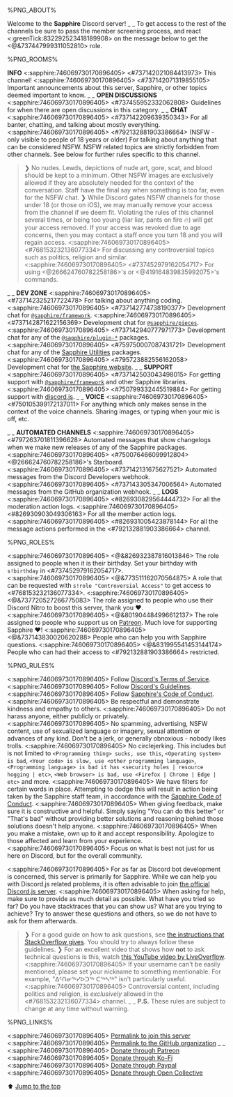 %PNG_ABOUT%


Welcome to the **Sapphire** Discord server!
_ _
To get access to the rest of the channels be sure to pass the member screening process, and react <:greenTick:832292523418189908> on the message below to get the <@&737447999311052810> role.


%PNG_ROOMS%

**INFO**
<:sapphire:746069730170896405> <#737142021084413973> This channel!
<:sapphire:746069730170896405> <#737142071319855105> Important announcements about this server, Sapphire, or other topics deemed important to know.
_ _
**OPEN DISCUSSIONS**
<:sapphire:746069730170896405> <#737455952332062808> Guidelines for when there are open discussions in this category.
_ _
**CHAT**
<:sapphire:746069730170896405> <#737142209639350343> For all banter, chatting, and talking about mostly everything.
<:sapphire:746069730170896405> <#792132881903386664> (NSFW - only visible to people of 18 years or older) For talking about anything that can be considered NSFW. NSFW related topics are strictly forbidden from other channels. See below for further rules specific to this channel.
> ❯ No nudes. Lewds, depictions of nude art, gore, scat, and blood should be kept to a minimum. Other NSFW images are exclusively allowed if they are absolutely needed for the context of the conversation. Staff have the final say when something is too far, even for the NSFW chat.
> ❯ While Discord gates NSFW channels for those under 18 (or those on iOS), we may manually remove your access from the channel if we deem fit. Violating the rules of this channel several times, or being too young (liar liar, pants on fire :fire:) will get your access removed. If your access was revoked due to age concerns, then you may contact a staff once you turn 18 and you will regain access.
<:sapphire:746069730170896405> <#768153232136077334> For discussing any controversial topics such as politics, religion and similar.
<:sapphire:746069730170896405> <#737452979162054717> For using <@266624760782258186>'s or <@419164839835992075>'s commands.


_ _
**DEV ZONE**
<:sapphire:746069730170896405> <#737142325217722478> For talking about anything coding.
<:sapphire:746069730170896405> <#737142774738190377> Development chat for [`@sapphire/framework`](https://github.com/sapphire-community/framework).
<:sapphire:746069730170896405> <#737142871622156369> Development chat for [`@sapphire/pieces`](https://github.com/sapphire-community/pieces).
<:sapphire:746069730170896405> <#737142940777971773> Development chat for any of the [`@sapphire/plugin-*`](https://github.com/sapphire-community/plugins) packages.
<:sapphire:746069730170896405> <#759750007087431721> Development chat for any of the [Sapphire Utilities](https://github.com/sapphire-community/utilities) packages.
<:sapphire:746069730170896405> <#795723882556162058> Development chat for [the Sapphire website](https://www.sapphirejs.dev).
_ _
**SUPPORT**
<:sapphire:746069730170896405> <#737142503043498015> For getting support with [`@sapphire/framework`](https://github.com/sapphire-community/framework) and other Sapphire libraries.
<:sapphire:746069730170896405> <#750799332445519884> For getting support with [discord.js](https://discord.js.org).
_ _
**VOICE**
<:sapphire:746069730170896405> <#750105399172137011> For anything which only makes sense in the context of the voice channels. Sharing images, or typing when your mic is off, etc.


_ _
**AUTOMATED CHANNELS**
<:sapphire:746069730170896405> <#797263701811396628> Automated messages that show changelogs when we make new releases of any of the Sapphire packages.
<:sapphire:746069730170896405> <#750076466099912804> <@266624760782258186>'s Starboard.
<:sapphire:746069730170896405> <#737142131675627521> Automated messages from the Discord Developers webhook.
<:sapphire:746069730170896405> <#737143305347006564> Automated messages from the GitHub organization webhook.
_ _
**LOGS**
<:sapphire:746069730170896405> <#826930829564444732> For all the moderation action logs.
<:sapphire:746069730170896405> <#826930903049306163> For all the member action logs.
<:sapphire:746069730170896405> <#826931005423878144> For all the message actions performed in the <#792132881903386664> channel.


%PNG_ROLES%


<:sapphire:746069730170896405> <@&826932387816013846> The role assigned to people when it is their birthday. Set your birthday with `s!birthday` in <#737452979162054717>.
<:sapphire:746069730170896405> <@&773511162070564875> A role that can be requested with `s!role "Controversial Access"` to get access to <#768153232136077334>.
<:sapphire:746069730170896405> <@&737720527266775083> The role assigned to people who use their Discord Nitro to boost this server, thank you :heart:.
<:sapphire:746069730170896405> <@&801904484996612137> The role assigned to people who support us on [Patreon](https://www.sapphirejs.dev/patreon). Much love for supporting Sapphire :heart:!
<:sapphire:746069730170896405> <@&737143830020620288> People who can help you with Sapphire questions.
<:sapphire:746069730170896405> <@&831995541453144174> People who can had their access to <#792132881903386664> restricted.


%PNG_RULES%


<:sapphire:746069730170896405> Follow [Discord's Terms of Service](https://discord.com/terms).
<:sapphire:746069730170896405> Follow [Discord's Guidelines](https://discord.com/guidelines).
<:sapphire:746069730170896405> Follow [Sapphire's Code of Conduct](https://github.com/sapphire-community/readme/blob/main/CODE_OF_CONDUCT.md).
<:sapphire:746069730170896405> Be respectful and demonstrate kindness and empathy to others.
<:sapphire:746069730170896405> Do not harass anyone, either publicly or privately.
<:sapphire:746069730170896405> No spamming, advertising, NSFW content, use of sexualized language or imagery, sexual attention or advances of any kind. Don't be a jerk, or generally obnoxious - nobody likes trolls.
<:sapphire:746069730170896405> No circlejerking. This includes but is not limited to `<Programming thing> sucks, use this`, `<Operating system> is bad`, `<Your code> is slow, use <other programming language>`, `<Programming language> is bad it has <security holes | resource hogging | etc>`, `<Web browser> is bad, use <Firefox | Chrome | Edge | etc>` and more.
<:sapphire:746069730170896405> We have filters for certain words in place. Attempting to dodge this will result in action being taken by the Sapphire staff team, in accordance with the [Sapphire Code of Conduct](https://github.com/sapphire-community/readme/blob/main/CODE_OF_CONDUCT.md#enforcement-guidelines).
<:sapphire:746069730170896405> When giving feedback, make sure it is constructive and helpful. Simply saying "You can do this better" or "That's bad" without providing better solutions and reasoning behind those solutions doesn't help anyone.
<:sapphire:746069730170896405> When you make a mistake, own up to it and accept responsibility. Apologize to those affected and learn from your experience.
<:sapphire:746069730170896405> Focus on what is best not just for us here on Discord, but for the overall community.


<:sapphire:746069730170896405> For as far as Discord bot development is concerned, this server is primarily for Sapphire. While we can help you with Discord.js related problems, it is often advisable to join [the official Discord.js server](https://discord.gg/djs).
<:sapphire:746069730170896405> When asking for help, make sure to provide as much detail as possible. What have you tried so far? Do you have stacktraces that you can show us? What are you trying to achieve? Try to answer these questions and others, so we do not have to ask for them afterwards.
> ❯ For a good guide on how to ask questions, see [the instructions that StackOverflow gives](https://stackoverflow.com/help/how-to-ask). You should try to always follow these guidelines.
> ❯ For an excellent video that shows how **not** to ask technical questions is this, watch [this YouTube video by LiveOverflow](https://youtu.be/53zkBvL4ZB4).
<:sapphire:746069730170896405> If your username can't be easily mentioned, please set your nickname to something mentionable. For example, "ᐃᑦᑎᓂᖅᓯᐅᑐᖅ ᑕᖅᓴᖅ" isn't particularly useful.
<:sapphire:746069730170896405> Controversial content, including politics and religion, is _exclusively_ allowed in the <#768153232136077334> channel.
_ _
**P.S.** These rules are subject to change at any time without warning.


%PNG_LINKS%


<:sapphire:746069730170896405> [Permalink to join this server](https://www.sapphirejs.dev/discord)
<:sapphire:746069730170896405> [Permalink to the GitHub organization](https://www.sapphirejs.dev/ghorg)
_ _
<:sapphire:746069730170896405> [Donate through Patreon](https://www.sapphirejs.dev/patreon)
<:sapphire:746069730170896405> [Donate through Ko-Fi](https://www.sapphirejs.dev/kofi)
<:sapphire:746069730170896405> [Donate through Paypal](https://www.sapphirejs.dev/paypal)
<:sapphire:746069730170896405> [Donate through Open Collective](https://www.sapphirejs.dev/opencollective)


⬆️ [Jump to the top](%JUMP_TO_TOP%)
